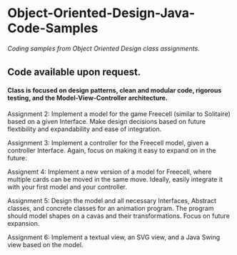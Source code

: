 # Object-Oriented-Design-Java-Code-Samples
###### Coding samples from Object Oriented Design class assignments.

## Code available upon request.

#### Class is focused on design patterns, clean and modular code, rigorous testing, and the Model-View-Controller architecture.

Assignment 2: Implement a model for the game Freecell (similar to Solitaire) based on a given Interface. Make design decisions based on future flextibility and expandability and ease of integration.

Assignment 3: Implement a controller for the Freecell model, given a controller Interface. Again, focus on making it easy to expand on in the future.

Assignemt 4: Implement a new version of a model for Freecell, where multiple cards can be moved in the same move. Ideally, easily integrate it with your first model and your controller.

Assignment 5: Design the model and all necessary Interfaces, Abstract classes, and concrete classes for an animation program. The program should model shapes on a cavas and their transformations. Focus on future expansion.

Assignment 6: Implement a textual view, an SVG view, and a Java Swing view based on the model.
